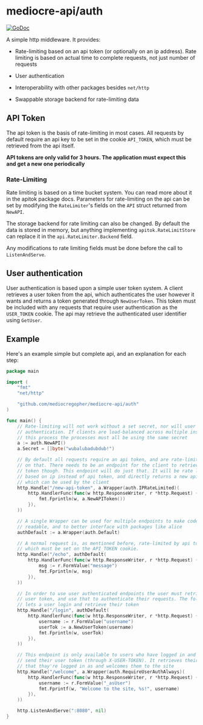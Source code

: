 # mediocre-api/auth

[![GoDoc](https://godoc.org/github.com/mediocregopher/mediocre-api/auth?status.svg)](https://godoc.org/github.com/mediocregopher/mediocre-api/auth)

A simple http middleware. It provides:

* Rate-limiting based on an api token (or optionally on an ip address). Rate
  limiting is based on actual time to complete requests, not just number of
  requests

* User authentication

* Interoperability with other packages besides `net/http`

* Swappable storage backend for rate-limiting data

## API Token

The api token is the basis of rate-limiting in most cases. All requests by
default require an api key to be set in the cookie `API_TOKEN`, which must be
retrieved from the api itself.

**API tokens are only valid for 3 hours. The application must expect this and
get a new one periodically**

### Rate-Limiting

Rate limiting is based on a time bucket system. You can read more about it in
the apitok package docs. Parameters for rate-limiting on the api can be set by
modifying the `RateLimiter`'s fields on the `API` struct returned from
`NewAPI`.

The storage backend for rate limiting can also be changed. By default the data
is stored in memory, but anything implementing `apitok.RateLimitStore` can
replace it in the `api.RateLimiter.Backend` field.

Any modifications to rate limiting fields must be done before the call to
`ListenAndServe`.

## User authentication

User authentication is based upon a simple user token system. A client retrieves
a user token from the api, which authenticates the user however it wants and
returns a token generated through `NewUserToken`. This token must be included
with any requests that require user authentication as the `USER_TOKEN` cookie.
The api may retrieve the authenticated user identifier using `GetUser`.

## Example

Here's an example simple but complete api, and an explanation for each step:

```go
package main

import (
	"fmt"
	"net/http"

	"github.com/mediocregopher/mediocre-api/auth"
)

func main() {
	// Rate-limiting will not work without a set secret, nor will user
	// authentication. If clients are load-balanced across multiple instances of
	// this process the processes must all be using the same secret
	a := auth.NewAPI()
	a.Secret = []byte("wubalubadubdub!")

	// By default all requests require an api token, and are rate-limited based
	// on that. There needs to be an endpoint for the client to retrieve an api
	// token though. This endpoint will do just that. It will be rate limited
	// based on ip instead of api token, and directly returns a new api token
	// which can be used by the client
	http.Handle("/new-api-token", a.Wrapper(auth.IPRateLimited)(
		http.HandlerFunc(func(w http.ResponseWriter, r *http.Request) {
			fmt.Fprintln(w, a.NewAPIToken())
		}),
	))

	// A single Wrapper can be used for multiple endpoints to make code more
	// readable, and to better interface with packages like alice
	authDefault := a.Wrapper(auth.Default)

	// A normal request is, as mentioned before, rate-limited by api token,
	// which must be set on the API_TOKEN cookie.
	http.Handle("/echo", authDefault(
		http.HandlerFunc(func(w http.ResponseWriter, r *http.Request) {
			msg := r.FormValue("message")
			fmt.Fprintln(w, msg)
		}),
	))

	// In order to use user authenticated endpoints the user must retrieve a
	// user token, and use that to authenticate their requests. The following
	// lets a user login and retrieve their token
	http.Handle("/login", authDefault(
		http.HandlerFunc(func(w http.ResponseWriter, r *http.Request) {
			username := r.FormValue("username")
			userTok := a.NewUserToken(username)
			fmt.Fprintln(w, userTok)
		}),
	))

	// This endpoint is only available to users who have logged in and properly
	// send their user token (through X-USER-TOKEN). It retrieves their username
	// that thay're logged in as and welcomes them to the site
	http.Handle("/welcome", a.Wrapper(auth.RequireUserAuthAlways)(
		http.HandlerFunc(func(w http.ResponseWriter, r *http.Request) {
			username := r.FormValue("_asUser")
			fmt.Fprintf(w, "Welcome to the site, %s!", username)
		}),
	))

	http.ListenAndServe(":8080", nil)
}
```
